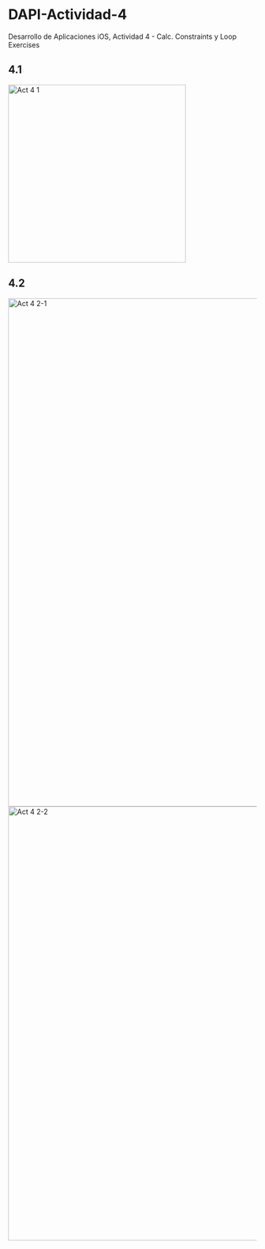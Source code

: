 # DAPI-Actividad-4
Desarrollo de Aplicaciones iOS, Actividad 4 - Calc. Constraints y Loop Exercises

## 4.1
<img width="360" alt="Act 4 1" src="https://github.com/MarceloA00/DAPI-Actividad-4/assets/61481738/fcf3fec2-4e61-48b5-95db-0c8e14eceadb">


## 4.2
<img width="1028" alt="Act 4 2-1" src="https://github.com/MarceloA00/DAPI-Actividad-4/assets/61481738/263ef5fc-e174-4972-ae77-3d69464991c6">
<img width="878" alt="Act 4 2-2" src="https://github.com/MarceloA00/DAPI-Actividad-4/assets/61481738/ce9c3441-b93c-48df-a2df-73ea15f20218">
